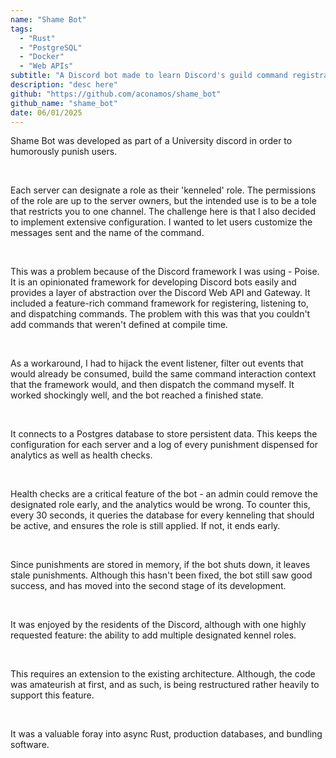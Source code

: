 ```yaml
---
name: "Shame Bot"
tags:
  - "Rust"
  - "PostgreSQL"
  - "Docker"
  - "Web APIs"
subtitle: "A Discord bot made to learn Discord's guild command registration, design and use of an efficient database schema, and how to containerize software for easy distribution."
description: "desc here"
github: "https://github.com/aconamos/shame_bot"
github_name: "shame_bot"
date: 06/01/2025
---
```


Shame Bot was developed as part of a University discord in order to humorously punish users.

<br>

Each server can designate a role as their 'kenneled' role. The permissions of the role are up to the server owners, but the intended use is to be a tole that restricts you to one channel.
The challenge here is that I also decided to implement extensive configuration. I wanted to let users customize the messages sent and the name of the command.

<br>

This was a problem because of the Discord framework I was using - Poise. It is an opinionated framework for developing Discord bots easily and provides a layer of abstraction over the Discord Web API and Gateway. It included a feature-rich command framework for registering, listening to, and dispatching commands. The problem with this was that you couldn't add commands that weren't defined at compile time.

<br>

As a workaround, I had to hijack the event listener, filter out events that would already be consumed, build the same command interaction context that the framework would, and then dispatch the command myself. It worked shockingly well, and the bot reached a finished state.

<br>

It connects to a Postgres database to store persistent data. This keeps the configuration for each server and a log of every punishment dispensed for analytics as well as health checks.

<br>

Health checks are a critical feature of the bot - an admin could remove the designated role early, and the analytics would be wrong. To counter this, every 30 seconds, it queries the database for every kenneling that should be active, and ensures the role is still applied. If not, it ends early. 

<br>

Since punishments are stored in memory, if the bot shuts down, it leaves stale punishments. Although this hasn't been fixed, the bot still saw good success, and has moved into the second stage of its development.

<br>

It was enjoyed by the residents of the Discord, although with one highly requested feature: the ability to add multiple designated kennel roles.

<br>

This requires an extension to the existing architecture. Although, the code was amateurish at first, and as such, is being restructured rather heavily to support this feature. 

<br>

It was a valuable foray into async Rust, production databases, and bundling software. 
